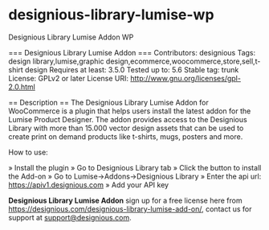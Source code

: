 # designious-library-lumise-wp
Designious Library Lumise Addon WP

=== Designious Library Lumise Addon ===
Contributors: designious
Tags: design library,lumise,graphic design,ecommerce,woocommerce,store,sell,t-shirt design
Requires at least: 3.5.0
Tested up to: 5.6
Stable tag: trunk
License: GPLv2 or later
License URI: http://www.gnu.org/licenses/gpl-2.0.html


== Description ==
The Designious Library Lumise Addon for WooCommerce is a plugin that helps users install the latest addon for the Lumise Product Designer. The addon provides access to the Designious Library with more than 15.000 vector design assets that can be used to create print on demand products like t-shirts, mugs, posters and more. 

How to use:

» Install the plugin
» Go to Designious Library tab
» Click the button to install the Add-on
» Go to Lumise->Addons->Designious Library
» Enter the api url: https://apiv1.designious.com
» Add your API key



**Designious Library Lumise Addon** sign up for a free license here from https://designious.com/designious-library-lumise-add-on/, contact us for support at support@designious.com.
